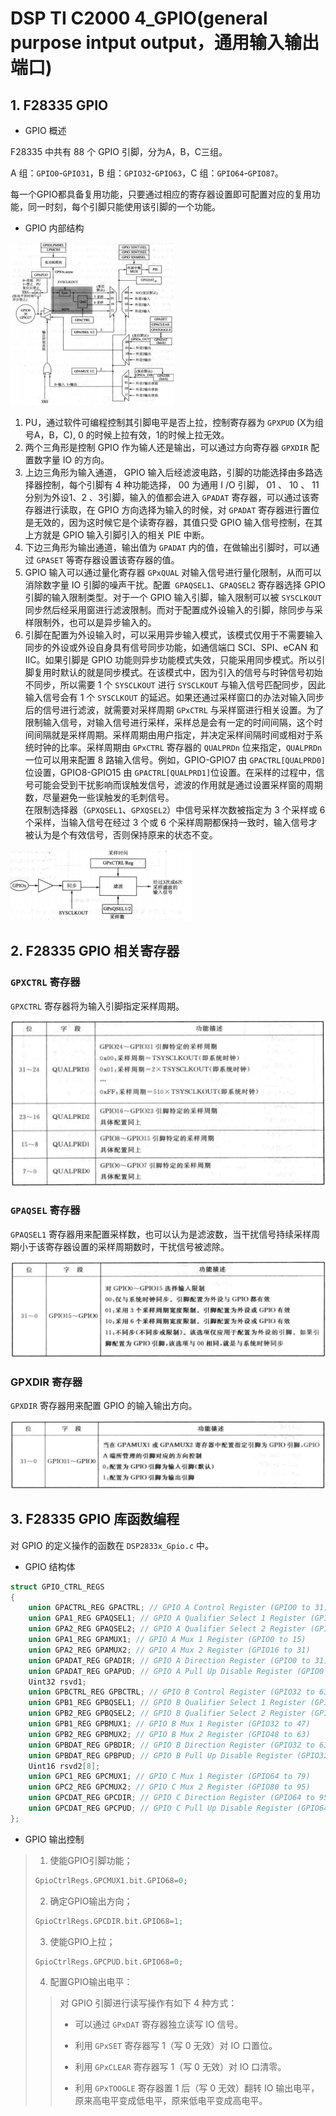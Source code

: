 # DSP TI C2000 4_GPIO(general purpose intput output，通用输入输出端口)

## 1. F28335 GPIO

- GPIO 概述

F28335 中共有 88 个 GPIO 引脚，分为A，B，C三组。

A 组：`GPIO0`-`GPIO31`，B 组：`GPIO32`-`GPIO63`，C 组：`GPIO64`-`GPIO87`。

每一个GPIO都具备复用功能，只要通过相应的寄存器设置即可配置对应的复用功能，同一时刻，每个引脚只能使用该引脚的一个功能。

- GPIO 内部结构

![NULL](./assets/picture_1.jpg)

1. PU，通过软件可编程控制其引脚电平是否上拉，控制寄存器为 `GPXPUD` (X为组号A，B，C), 0 的时候上拉有效，1的时候上拉无效。
2. 两个三角形是控制 GPIO 作为输人还是输出，可以通过方向寄存器 `GPXDIR` 配置数字量 IO 的方向。
3. 上边三角形为输入通道， GPIO 输入后经滤波电路，引脚的功能选择由多路选择器控制，每个引脚有 4 种功能选择， 00 为通用 I /O 引脚， 01 、 10 、 11 分别为外设1、2 、3引脚，输入的值都会进入 `GPADAT` 寄存器，可以通过该寄存器进行读取，在 GPIO 方向选择为输入的时候，对 `GPADAT` 寄存器进行置位是无效的，因为这时候它是个读寄存器，其值只受 GPIO 输入信号控制，在其上方就是 GPIO 输入引脚引入的相关 PIE 中断。
4. 下边三角形为输出通道，输出值为 `GPADAT` 内的值，在做输出引脚时，可以通过 `GPASET` 等寄存器设置该寄存器的值。
5. GPIO 输入可以通过量化寄存器 `GPxQUAL` 对输入信号进行量化限制，从而可以消除数字量 IO 引脚的噪声干扰。配置` GPAQSEL1`、`GPAQSEL2` 寄存器选择 GPIO 引脚的输入限制类型。对于一个 GPIO 输入引脚，输入限制可以被 `SYSCLKOUT` 同步然后经采用窗进行滤波限制。而对于配置成外设输入的引脚，除同步与采样限制外，也可以是异步输入的。
6. 引脚在配置为外设输入时，可以采用异步输入模式，该模式仅用于不需要输入同步的外设或外设自身具有信号同步功能，如通信端口 SCI、SPI、eCAN 和 IIC。如果引脚是 GPIO 功能则异步功能模式失效，只能采用同步模式。所以引脚复用时默认的就是同步模式。在该模式中，因为引入的信号与时钟信号初始不同步，所以需要 1 个 `SYSCLKOUT` 进行 `SYSCLKOUT` 与输入信号匹配同步，因此输入信号会有 1 个 `SYSCLKOUT` 的延迟。如果还通过采样窗口的办法对输入同步后的信号进行滤波，就需要对采样周期 `GPxCTRL` 与采样窗进行相关设置。为了限制输入信号，对输入信号进行采样，采样总是会有一定的时间间隔，这个时间间隔就是采样周期。采样周期由用户指定，并决定采样间隔时间或相对于系统时钟的比率。采样周期由 `GPxCTRL` 寄存器的 `QUALPRDn` 位来指定，`QUALPRDn` 一位可以用来配置 8 路输入信号。例如，GPIO-GPIO7 由 `GPACTRL[QUALPRD0]`位设置，GPIO8-GPIO15 由 `GPACTRL[QUALPRD1]`位设置。在采样的过程中，信号可能会受到干扰影响而误触发信号，滤波的作用就是通过设置采样窗的周期数，尽量避免一些误触发的毛刺信号。<br/>在限制选择器（`GPXQSEL1`、`GPXQSEL2`）中信号采样次数被指定为 3 个采样或 6 个采样，当输入信号在经过 3 个或 6 个采样周期都保持一致时，输入信号才被认为是个有效信号，否则保持原来的状态不变。

![NULL](./assets/picture_2.jpg)

## 2. F28335 GPIO 相关寄存器

### `GPXCTRL` 寄存器

`GPXCTRL` 寄存器将为输入引脚指定采样周期。

![NULL](./assets/picture_3.jpg)

### `GPAQSEL` 寄存器

`GPAQSEL1` 寄存器用来配置采样数，也可以认为是滤波数，当干扰信号持续采样周期小于该寄存器设置的采样周期数时，干扰信号被滤除。

![NULL](./assets/picture_4.jpg)

### GPXDIR 寄存器

`GPXDIR` 寄存器用来配置 GPIO 的输入输出方向。

![NULL](./assets/picture_5.jpg)

## 3. F28335 GPIO 库函数编程

对 GPIO 的定义操作的函数在 `DSP2833x_Gpio.c` 中。

- GPIO 结构体

```c
struct GPIO_CTRL_REGS
{
    union GPACTRL_REG GPACTRL; // GPIO A Control Register (GPIO0 to 31)
    union GPA1_REG GPAQSEL1; // GPIO A Qualifier Select 1 Register (GPIO0 to 15)
    union GPA2_REG GPAQSEL2; // GPIO A Qualifier Select 2 Register (GPIO16 to 31)
    union GPA1_REG GPAMUX1; // GPIO A Mux 1 Register (GPIO0 to 15)
    union GPA2_REG GPAMUX2; // GPIO A Mux 2 Register (GPIO16 to 31)
    union GPADAT_REG GPADIR; // GPIO A Direction Register (GPIO0 to 31)
    union GPADAT_REG GPAPUD; // GPIO A Pull Up Disable Register (GPIO0 to 31)
    Uint32 rsvd1;
    union GPBCTRL_REG GPBCTRL; // GPIO B Control Register (GPIO32 to 63)
    union GPB1_REG GPBQSEL1; // GPIO B Qualifier Select 1 Register (GPIO32 to 47)
    union GPB2_REG GPBQSEL2; // GPIO B Qualifier Select 2 Register (GPIO48 to 63)
    union GPB1_REG GPBMUX1; // GPIO B Mux 1 Register (GPIO32 to 47)
    union GPB2_REG GPBMUX2; // GPIO B Mux 2 Register (GPIO48 to 63)
    union GPBDAT_REG GPBDIR; // GPIO B Direction Register (GPIO32 to 63)
    union GPBDAT_REG GPBPUD; // GPIO B Pull Up Disable Register (GPIO32 to 63)
    Uint16 rsvd2[8];
    union GPC1_REG GPCMUX1; // GPIO C Mux 1 Register (GPIO64 to 79)
    union GPC2_REG GPCMUX2; // GPIO C Mux 2 Register (GPIO80 to 95)
    union GPCDAT_REG GPCDIR; // GPIO C Direction Register (GPIO64 to 95)
    union GPCDAT_REG GPCPUD; // GPIO C Pull Up Disable Register (GPIO64 to 95)
};
```

- GPIO 输出控制

> 1. 使能GPIO引脚功能；
>
> ```c
> GpioCtrlRegs.GPCMUX1.bit.GPIO68=0;
> ```
>
> 2. 确定GPIO输出方向；
>
> ```c
> GpioCtrlRegs.GPCDIR.bit.GPIO68=1;
> ```
>
> 3. 使能GPIO上拉；
>
> ```c
> GpioCtrlRegs.GPCPUD.bit.GPIO68=0;
> ```
>
> 4. 配置GPIO输出电平：
>
> > 对 GPIO 引脚进行读写操作有如下 4 种方式：
> >
> > - 可以通过 `GPxDAT` 寄存器独立读写 IO 信号。
> >
> > - 利用 `GPxSET` 寄存器写 1（写 0 无效）对 IO 口置位。
> >
> > - 利用 `GPxCLEAR` 寄存器写 1（写 0 无效）对 IO 口清零。
> >
> > - 利用 `GPxTOOGLE` 寄存器置 1 后（写 0 无效）翻转 IO 输出电平，原来高电平变成低电平，原来低电平变成高电平。
